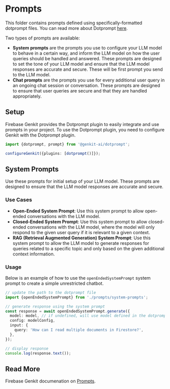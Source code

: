 # Prompts

This folder contains prompts defined using specifically-formatted dotprompt files. You can read more about Dotprompt [here](https://firebase.google.com/docs/genkit/dotprompt.md).

Two types of prompts are available:

- **System prompts** are the prompts you use to configure your LLM model to behave in a certain way, and inform the LLM model on how the user queries should be handled and answered. These prompts are designed to set the tone of your LLM model and ensure that the LLM model responses are accurate and secure. These will be first prompt you send to the LLM model.
- **Chat prompts** are the prompts you use for every additional user query in an ongoing chat session or conversation. These prompts are designed to ensure that user queries are secure and that they are handled appropriately.

## Setup

Firebase Genkit provides the Dotprompt plugin to easily integrate and use prompts in your project. To use the Dotprompt plugin, you need to configure Genkit with the Dotprompt plugin.

```typescript
import {dotprompt, prompt} from '@genkit-ai/dotprompt';

configureGenkit({plugins: [dotprompt()]});
```

## System Prompts

Use these prompts for initial setup of your LLM model. These prompts are designed to ensure that the LLM model responses are accurate and secure.

### Use Cases

- **Open-Ended System Prompt**: Use this system prompt to allow open-ended conversations with the LLM model.
- **Closed-Ended System Prompt**: Use this system prompt to allow closed-ended conversations with the LLM model, where the model will only respond to the given user query if it is relevant to a given context.
- **RAG (Retrieval Augmented Generation) System Prompt**: Use this system prompt to allow the LLM model to generate responses for queries related to a specific topic and only based on the given additional context information.

### Usage

Below is an example of how to use the `openEndedSystemPrompt` system prompt to create a simple unrestricted chatbot.

```typescript
// update the path to the dotprompt file
import {openEndedSystemPrompt} from './prompts/system-prompts';

// generate response using the system prompt
const response = await openEndedSystemPrompt.generate({
  model: model, // if undefined, will use model defined in the dotprompt
  config: modelConfig,
  input: {
    query: 'How can I read multiple documents in Firestore?',
  },
});

// display response
console.log(response.text());
```

## Read More

Firebase Genkit documenation on [Prompts](https://firebase.google.com/docs/genkit/prompts).
